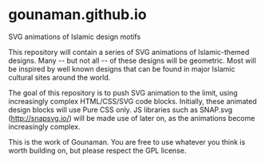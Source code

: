# gounaman.github.io
SVG animations of Islamic design motifs

This repository will contain a series of SVG animations of Islamic-themed designs.
Many -- but not all -- of these designs will be geometric.
Most will be inspired by well known designs that can be found in major Islamic cultural sites around the world.

The goal of this repository is to push SVG animation to the limit, using increasingly complex HTML/CSS/SVG code blocks.
Initially, these animated design blocks will use Pure CSS only.
JS libraries such as SNAP.svg (http://snapsvg.io/) will be made use of later on, as the animations become increasingly complex.

This is the work of Gounaman. You are free to use whatever you think is worth building on, but please respect the GPL license.


